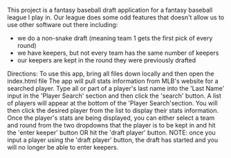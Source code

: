 This project is a fantasy baseball draft application for a fantasy baseball league I play in.
Our league does some odd features that doesn't allow us to use other software out there including:
- we do a non-snake draft (meaning team 1 gets the first pick of every round)
- we have keepers, but not every team has the same number of keepers
- our keepers are kept in the round they were previously drafted

Directions:
To use this app, bring all files down locally and then open the index.html file
The app will pull stats information from MLB's website for a searched player. Type all or part
of a player's last name into the 'Last Name' input in the 'Player Search' section and then click
the 'search' button.  A list of players will appear at the bottom of the 'Player Search'section.
You will then click the desired player from the list to display their stats information. 
Once the player's stats are being displayed, you can either select a team and round from the two dropdowns that the player is to be kept in and hit the 'enter keeper' button OR hit the 'draft player' button. NOTE: once you input a player using the 'draft player' button, the draft has started and you will no longer be able to enter keepers.